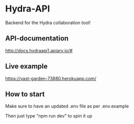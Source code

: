 # Hydra-API

Backend for the Hydra collaboration tool!


## API-documentation

http://docs.hydraapi1.apiary.io/#



## Live example

https://vast-garden-73880.herokuapp.com/



## How to start

Make sure to have an updated .env file as per .env.example

Then just type "npm run dev" to spin it up

